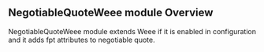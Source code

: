 ## NegotiableQuoteWeee module Overview

NegotiableQuoteWeee module extends Weee if it is enabled in configuration and it adds fpt attributes to negotiable quote.
